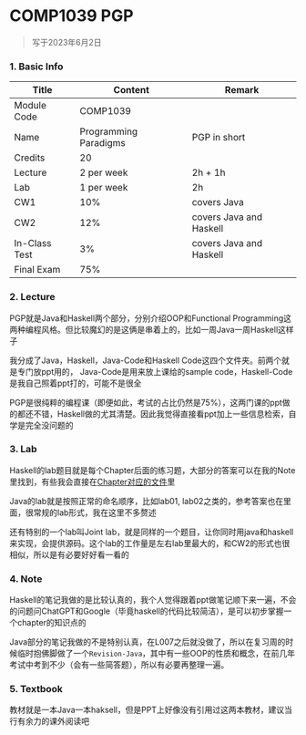 # COMP1039 PGP

>   写于2023年6月2日



### 1. Basic Info

| Title         | Content               | Remark                  |
| ------------- | --------------------- | ----------------------- |
| Module Code   | COMP1039              |                         |
| Name          | Programming Paradigms | PGP in short            |
| Credits       | 20                    |                         |
| Lecture       | 2 per week            | 2h + 1h                 |
| Lab           | 1 per week            | 2h                      |
| CW1           | 10%                   | covers Java             |
| CW2           | 12%                   | covers Java and Haskell |
| In-Class Test | 3%                    | covers Java and Haskell |
| Final Exam    | 75%                   |                         |



### 2. Lecture

PGP就是Java和Haskell两个部分，分别介绍OOP和Functional Programming这两种编程风格。但比较魔幻的是这俩是串着上的，比如一周Java一周Haskell这样子

我分成了Java，Haskell，Java-Code和Haskell Code这四个文件夹。前两个就是专门放ppt用的， Java-Code是用来放上课给的sample code，Haskell-Code是我自己照着ppt打的，可能不是很全

PGP是很纯粹的编程课（即便如此，考试的占比仍然是75%），这两门课的ppt做的都还不错，Haskell做的尤其清楚。因此我觉得直接看ppt加上一些信息检索，自学是完全没问题的



### 3. Lab

Haskell的lab题目就是每个Chapter后面的练习题，大部分的答案可以在我的Note里找到，有些我会直接在[Chapter对应的文件](./LEC/Haskell-Code)里

Java的lab就是按照正常的命名顺序，比如lab01, lab02之类的，参考答案也在里面，很常规的lab形式，我在这里不多赘述

还有特别的一个lab叫Joint lab，就是同样的一个题目，让你同时用java和haskell来实现，会提供源码。这个lab的工作量是左右lab里最大的，和CW2的形式也很相似，所以是有必要好好看一看的



### 4. Note

Haskell的笔记我做的是比较认真的，我个人觉得跟着ppt做笔记顺下来一遍，不会的问题问ChatGPT和Google（毕竟haskell的代码比较简洁），是可以初步掌握一个chapter的知识点的

Java部分的笔记我做的不是特别认真，在L007之后就没做了，所以在复习周的时候临时抱佛脚做了一个`Revision-Java`，其中有一些OOP的性质和概念，在前几年考试中考到不少（会有一些简答题），所以有必要再整理一遍。



### 5. Textbook

教材就是一本Java一本haksell，但是PPT上好像没有引用过这两本教材，建议当行有余力的课外阅读吧















